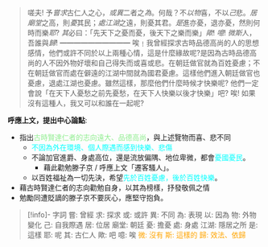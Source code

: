 > 嗟夫! 予*嘗求*古仁人之心，*或異*二者之*為*。何哉？不*以物*喜，不以*己*悲。*居廟堂*之高，則*憂*其民；*處江湖*之遠，則憂其君。*是*進亦憂，退亦憂，然則何時而樂*耶*? *其*必曰：「先天下之憂而憂，後天下之樂而樂」*歟*! *噫*! *微斯*人，吾誰與*歸*!
> ━━━━━━━━━━
> 唉﹗我曾經探求古時品德高尚的人的思想感情，他們或許不同於以上兩種心情，這是什麼緣故呢?是因為古時品德高尚的人不因外物好壞和自己得失而或喜或悲。在朝廷做官就為百姓憂慮；不在朝廷做官而處在僻遠的江湖中間就為國君憂慮。這樣他們進入朝廷做官也憂慮，退處江湖也憂慮。雖然這樣，那麼他們什麼時候才快樂呢? 他們一定會說「在天下人憂愁之前先憂愁，在天下人快樂以後才快樂」吧? 唉! 如果沒有這種人，我又可以和誰在一起呢?

**呼應上文，提出中心論點**:
- 指出<span style="color: lightgreen">古時賢達仁者的志向遠大、品德高尚</span>，與上述覽物而喜、悲不同
	- <span style="color: aqua">不因為外在環境、個人際遇而感到快樂、悲傷</span>
	- 不論加官進爵、身處高位，還是流放偏隅、地位卑微，都會<span style="color: aqua">憂國憂民</span>。
		- 藉此勸勉滕子京 / 呼應上文「遷客騷人」。
	- 以百姓福祉為一切先決，希望<span style="color: aqua">先於百姓憂慮，後於百姓快樂</span>。
- 藉古時賢達仁者的志向勸勉自身，以其為榜樣，抒發敬佩之情
- 勉勵同遭貶謫的滕子京不要灰心，應堅守抱負。

> [!info]- 字詞
> 嘗: 曾經
> 求: 探求
> 或: 或許
> 異: 不同
> 為: 表現
> 以: 因為
> 物: 外物變化
> 己: 自我際遇
> 居: 位居
> 廟堂: 朝廷
> 憂: 擔憂
> 處: 身處
> 江湖: 隱居之所
> 是: 這樣
> 耶: 呢
> 其: 古仁人
> 歟: 吧
> 噫: 唉
> <span style="color: orange">微: 沒有</span>
> <span style="color: orange">斯: 這樣的</span>
> <span style="color: orange">歸: 效法、依歸</span>
